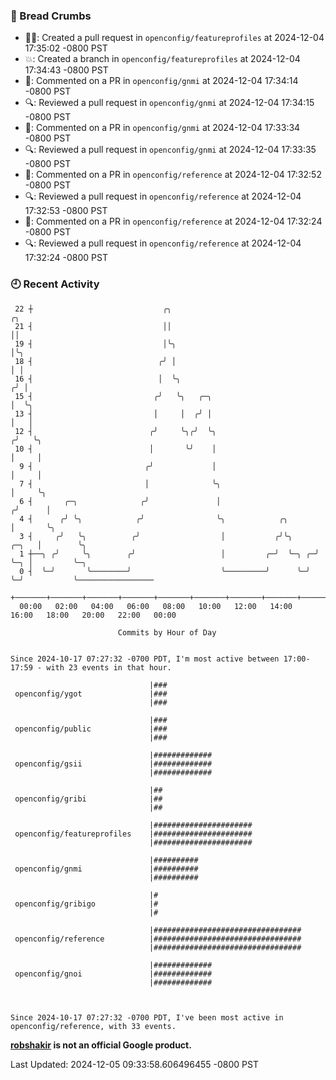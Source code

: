 ### 🍞 Bread Crumbs

 * ✍🏼: Created a pull request in `openconfig/featureprofiles` at 2024-12-04 17:35:02 -0800 PST
 * 💥: Created a branch in `openconfig/featureprofiles` at 2024-12-04 17:34:43 -0800 PST
 * 💬: Commented on a PR in  `openconfig/gnmi` at 2024-12-04 17:34:14 -0800 PST
 * 🔍: Reviewed a pull request in  `openconfig/gnmi` at 2024-12-04 17:34:15 -0800 PST
 * 💬: Commented on a PR in  `openconfig/gnmi` at 2024-12-04 17:33:34 -0800 PST
 * 🔍: Reviewed a pull request in  `openconfig/gnmi` at 2024-12-04 17:33:35 -0800 PST
 * 💬: Commented on a PR in  `openconfig/reference` at 2024-12-04 17:32:52 -0800 PST
 * 🔍: Reviewed a pull request in  `openconfig/reference` at 2024-12-04 17:32:53 -0800 PST
 * 💬: Commented on a PR in  `openconfig/reference` at 2024-12-04 17:32:24 -0800 PST
 * 🔍: Reviewed a pull request in  `openconfig/reference` at 2024-12-04 17:32:24 -0800 PST

### 🕘 Recent Activity
```
 22 ┼                             ╭╮                                         ╭╮
 21 ┤                             ││                                         ││
 19 ┤                             │╰╮                                        │╰╮
 18 ┤                            ╭╯ │                                        │ │
 16 ┤                            │  ╰╮                                      ╭╯ │
 15 ┤                           ╭╯   ╰╮   ╭─╮                               │  ╰╮
 13 ┤                           │     │  ╭╯ │                               │   │
 12 ┤                          ╭╯     ╰╮╭╯  ╰╮                             ╭╯   ╰╮
 10 ┤                          │       ╰╯    │                             │     │
  9 ┤                         ╭╯             │                             │     │
  7 ┤                         │              ╰╮                            │     ╰╮
  6 ┤       ╭─╮              ╭╯               │                           ╭╯      │
  4 ┤      ╭╯ ╰╮            ╭╯                ╰╮            ╭╮            │       ╰╮
  3 ┤     ╭╯   ╰╮          ╭╯                  │           ╭╯╰╮     ╭─╮   │        ╰╮
  1 ┼──╮ ╭╯     ╰╮        ╭╯                   │         ╭─╯  ╰─╮ ╭─╯ ╰─╮ │         ╰─╮
  0 ┤  ╰─╯       ╰────────╯                    ╰─────────╯      ╰─╯     ╰─╯           ╰─────────────────
    +───────+───────+───────+───────+───────+───────+───────+───────+───────+───────+───────+───────+────
  00:00   02:00   04:00   06:00   08:00   10:00   12:00   14:00   16:00   18:00   20:00   22:00   00:00   

						Commits by Hour of Day


Since 2024-10-17 07:27:32 -0700 PDT, I'm most active between 17:00-17:59 - with 23 events in that hour.

```



```
                               |###
 openconfig/ygot               |###
                               |###

                               |###
 openconfig/public             |###
                               |###

                               |#############
 openconfig/gsii               |#############
                               |#############

                               |##
 openconfig/gribi              |##
                               |##

                               |######################
 openconfig/featureprofiles    |######################
                               |######################

                               |##########
 openconfig/gnmi               |##########
                               |##########

                               |#
 openconfig/gribigo            |#
                               |#

                               |#################################
 openconfig/reference          |#################################
                               |#################################

                               |#############
 openconfig/gnoi               |#############
                               |#############



Since 2024-10-17 07:27:32 -0700 PDT, I've been most active in openconfig/reference, with 33 events.

```
**[robshakir](mailto:robjs@google.com) is not an official Google product.**  


Last Updated: 2024-12-05 09:33:58.606496455 -0800 PST
